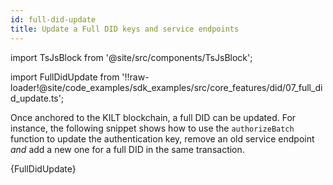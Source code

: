 ```yaml
---
id: full-did-update
title: Update a Full DID keys and service endpoints
---
```


import TsJsBlock from '@site/src/components/TsJsBlock';

import FullDidUpdate from '!!raw-loader!@site/code_examples/sdk_examples/src/core_features/did/07_full_did_update.ts';

Once anchored to the KILT blockchain, a full DID can be updated.
For instance, the following snippet shows how to use the `authorizeBatch` function to update the authentication key, remove an old service endpoint *and* add a new one for a full DID in the same transaction.

<TsJsBlock>
  {FullDidUpdate}
</TsJsBlock>